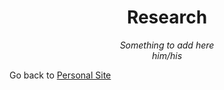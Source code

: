 
<!-- # <center> Matías Reyes Labbé </center> -->
# <center> Research </center>
<center> <i> Something to add here <br>
him/his <br> </i> </center>


 Go back to [Personal Site](https://mreyeslabbe.github.io/)
